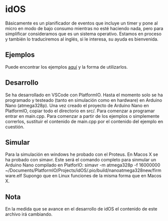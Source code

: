 # idOS
Básicamente es un planificador de eventos que incluye un timer y pone al micro en modo de bajo consumo mientras no esté haciendo nada, pero para simplificar consideramos que es un sistema operativo. Estamos en proceso y también lo traduciremos al inglés, si le interesa, su ayuda es bienvenida.
## Ejemplos
Puede encontrar los ejemplos [aquí](https://github.com/bernardoyla/idos_examples) y la forma de utilizarlos.
## Desarrollo
Se ha desarrollado en VSCode con PlatformIO. Hasta el momento solo se ha programado y testeado (tanto en simulación como en hardware) en Arduino Nano (atmega328p). Una vez creado el proyecto de Arduino Nano en PlatformIO, copiar todo el directorio en src/.
Para comenzar a programar entrar en main.cpp.
Para comenzar a partir de los ejemplos o simplemente correrlos, sustituir el contenido de main.cpp por el contenido del ejemplo en cuestión.
## Simular
Para la simulación en windows he probado con el Proteus.
En Macos X se ha probado con simavr. Este será el comando completo para sinmular un Arduino Nano compilado en PlatforIO:
simavr -m atmega328p -f 16000000 ~/Documents/PlatformIO/Projects/idOS/.pio/build/nanoatmega328new/firmware.elf
Supongo que en Linux funciones de la misma forma que en Macos X.
## Nota
En la medida que se avance en el desarrollo de idOS el contenido de este archivo irá cambiando.

